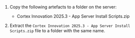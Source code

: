 1. Copy the following artefacts to a folder on the server:
   * Cortex Innovation 2025.3 - App Server Install Scripts.zip

1. Extract the `Cortex Innovation 2025.3 - App Server Install Scripts.zip` file to a folder with the same name.
